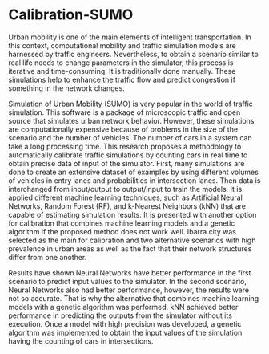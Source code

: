 # Calibration-SUMO
Urban mobility is one of the main elements of intelligent transportation. In this context, computational mobility and traffic simulation models are harnessed by traffic engineers. Nevertheless, to obtain a scenario similar to real life needs to change parameters in the simulator, this process is iterative and time-consuming. It is traditionally done manually. These simulations help to enhance the traffic flow and predict congestion if something in the network changes. 

Simulation of Urban Mobility (SUMO) is very popular in the world of traffic simulation. This software is a package of microscopic traffic and open source that simulates urban network behavior. However, these simulations are computationally expensive because of problems in the size of the scenario and the number of vehicles. The number of cars in a system can take a long processing time. This research proposes a methodology to automatically calibrate traffic simulations by counting cars in real time to obtain precise data of input of the simulator. First, many simulations are done to create an extensive dataset of examples by using different volumes of vehicles in entry lanes and probabilities in intersection lanes. Then data is interchanged from input/output to output/input to train the models. It is applied different machine learning techniques, such as Artificial Neural Networks, Random Forest  (RF), and k-Nearest Neighbors (kNN) that are capable of estimating simulation results. It is presented with another option for calibration that combines machine learning models and a genetic algorithm if the proposed method does not work well. Ibarra city was selected as the main for calibration and two alternative scenarios with high prevalence in urban areas as well as the fact that their network structures differ from one another.   

Results have shown Neural Networks have better performance in the first scenario to predict input values to the simulator. In the second scenario, Neural Networks also had better performance, however, the results were not so accurate. That is why the alternative that combines machine learning models with a genetic algorithm was performed. kNN  achieved better performance in predicting the outputs from the simulator without its execution. Once a model with high precision was developed, a genetic algorithm was implemented to obtain the input values of the simulation having the counting of cars in intersections.      
